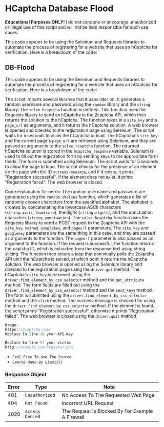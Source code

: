 # HCaptcha Database Flood

**Educational Purposes ONLY!**
I do not condone or encourage unauthorized or illegal use of this script and will not be held responsible for such use cases.


This code appears to be using the Selenium and Requests libraries to automate the process of registering for a website that uses an hCaptcha for verification. Here is a breakdown of the code:

## DB-Flood

This code appears to be using the Selenium and Requests libraries to automate the process of registering for a website that uses an hCaptcha for verification. Here is a breakdown of the code:

The script imports several libraries that it uses later on.
It generates a random username and password using the `random` library and the `string` library.
The `solve_hcaptcha` function is defined. This function uses the Requests library to send an hCaptcha to the 2captcha API, which then returns the solution to the hCaptcha. The function takes in a `site_key` and a `page_url` as arguments, and it returns the hCaptcha solution.
A web browser is opened and directed to the registration page using Selenium.
The script waits for 5 seconds to allow the hCaptcha to load.
The hCaptcha's `site_key` and the current page's `page_url` are retrieved using Selenium, and they are passed as arguments to the `solve_hcaptcha` function. The returned hCaptcha solution is stored in the `hcaptcha_response` variable.
Selenium is used to fill out the registration form by sending keys to the appropriate form fields.
The form is submitted using Selenium.
The script waits for 5 seconds to allow the page to load.
The script checks for the presence of an element on the page with the ID `success-message`, and if it exists, it prints "Registration successful". If the element does not exist, it prints "Registration failed".
The web browser is closed.

Code explanation for nerds:
The random username and password are generated using the `random.choices` function, which generates a list of randomly chosen characters from the specified alphabet. The alphabet is created by concatenating the lowercase ASCII characters (`string.ascii_lowercase`), the digits (`string.digits`), and the punctuation characters (`string.punctuation`).
The `solve_hcaptcha` function uses the Requests library to send a POST request to the 2captcha API with the `site_key`, `method`, `googlekey`, and `pageurl` parameters. The `site_key` and `googlekey` parameters are the same thing in this case, and they are passed as arguments to the function. The `pageurl` parameter is also passed as an argument to the function. If the request is successful, the function returns the captcha ID, which is extracted from the response text using string slicing. The function then enters a loop that continually polls the 2captcha API until the hCaptcha is solved, at which point it returns the hCaptcha solution.
The web browser is opened using the Selenium library and directed to the registration page using the `driver.get` method.
The hCaptcha's `site_key` is retrieved using the `driver.find_element_by_css_selector` method and the `get_attribute` method.
The form fields are filled out using the `driver.find_element_by_css_selector` method and the `send_keys` method.
The form is submitted using the `driver.find_element_by_css_selector` method and the `click` method.
The success message is checked for using the `driver.find_element_by_css_selector` method. If the element is found, the script prints "Registration successful", otherwise it prints "Registration failed".
The web browser is closed using the `driver.quit` method.

```js
Usage:
https://2captcha.com/
Replace in line 18 your API-Key

Replace in line 57 your victim
http://example.com/register.php
```

* `Feel Free To Use The Source`
* `Source Made By Liam1337`

### Response Object

| Error   | Type            | Note                                                                    |
|---------|-----------------|-------------------------------------------------------------------------|
|   401   | `Unauthorized`  | No Access To The Requested Web Page                                     |
|   404   | `Not Found`     | Incorrect URL Request                                                   |
|  1020   | `Access Denied` | The Request Is Blocked By For Example A Firewall                        |
